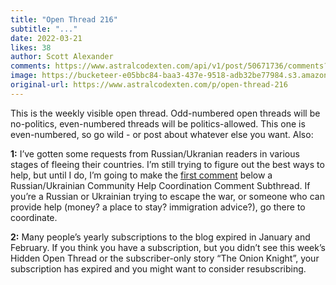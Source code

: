 ```yaml
---
title: "Open Thread 216"
subtitle: "..."
date: 2022-03-21
likes: 38
author: Scott Alexander
comments: https://www.astralcodexten.com/api/v1/post/50671736/comments?&all_comments=true
image: https://bucketeer-e05bbc84-baa3-437e-9518-adb32be77984.s3.amazonaws.com/public/images/55cce078-5748-48ab-b8cf-123e039cea3f_496x341.png
original-url: https://www.astralcodexten.com/p/open-thread-216
---
```

This is the weekly visible open thread. Odd-numbered open threads will be no-politics, even-numbered threads will be politics-allowed. This one is even-numbered, so go wild - or post about whatever else you want. Also:

**1:** I’ve gotten some requests from Russian/Ukranian readers in various stages of fleeing their countries. I’m still trying to figure out the best ways to help, but until I do, I’m going to make the [first comment](https://astralcodexten.substack.com/p/open-thread-216/comment/5638593) below a Russian/Ukrainian Community Help Coordination Comment Subthread. If you’re a Russian or Ukrainian trying to escape the war, or someone who can provide help (money? a place to stay? immigration advice?), go there to coordinate.

**2:** Many people’s yearly subscriptions to the blog expired in January and February. If you think you have a subscription, but you didn’t see this week’s Hidden Open Thread or the subscriber-only story “The Onion Knight”, your subscription has expired and you might want to consider resubscribing.

